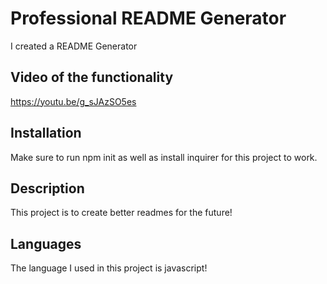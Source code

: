 # Professional README Generator
I created a README Generator

## Video of the functionality 
https://youtu.be/g_sJAzSO5es


## Installation 
Make sure to run npm init as well as install inquirer for this project to work. 


## Description 
This project is to create better readmes for the future! 


## Languages
The language I used in this project is javascript!

